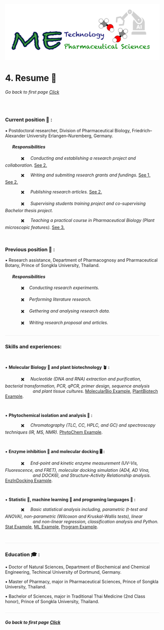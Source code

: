 ![](../images/cv-header.png)


# 4. Resume :memo:


###### Go back to first page [Click](/online_cv/README.md)

&nbsp;


### Current position 🚩 :


▪️ Postdoctoral researcher, Division of Pharmaceutical Biology, Friedrich–Alexander University Erlangen–Nuremberg, Germany.


#### &nbsp;&nbsp;&nbsp;&nbsp;&nbsp;&nbsp;  *Responsibilities*


&nbsp;&nbsp;&nbsp;&nbsp;&nbsp;&nbsp;&nbsp;&nbsp;&nbsp;&nbsp;&nbsp;&nbsp; ✖️ &nbsp;&nbsp;&nbsp; *Conducting and establishing a research project and collaboration.* [See 2.]()

&nbsp;&nbsp;&nbsp;&nbsp;&nbsp;&nbsp;&nbsp;&nbsp;&nbsp;&nbsp;&nbsp;&nbsp; ✖️ &nbsp;&nbsp;&nbsp; *Writing and submiting research grants and fundings.* [See 1,]() [See 2.]()

&nbsp;&nbsp;&nbsp;&nbsp;&nbsp;&nbsp;&nbsp;&nbsp;&nbsp;&nbsp;&nbsp;&nbsp; ✖️ &nbsp;&nbsp;&nbsp; *Publishing research articles.* [See 2.]()

&nbsp;&nbsp;&nbsp;&nbsp;&nbsp;&nbsp;&nbsp;&nbsp;&nbsp;&nbsp;&nbsp;&nbsp; ✖️ &nbsp;&nbsp;&nbsp; *Supervising students training project and co-supervising Bachelor thesis project.*

&nbsp;&nbsp;&nbsp;&nbsp;&nbsp;&nbsp;&nbsp;&nbsp;&nbsp;&nbsp;&nbsp;&nbsp; ✖️ &nbsp;&nbsp;&nbsp; *Teaching a practical course in Pharmaceutical Biology (Plant microscopic features).* [See 3.]()

&nbsp;


### Previous position 📂 :


▪️ Research assistance, Department of Pharmacognosy and Pharmaceutical Botany, Prince of Songkla University, Thailand.


#### &nbsp;&nbsp;&nbsp;&nbsp;&nbsp;&nbsp;  *Responsibilities*


&nbsp;&nbsp;&nbsp;&nbsp;&nbsp;&nbsp;&nbsp;&nbsp;&nbsp;&nbsp;&nbsp;&nbsp; ✖️ &nbsp;&nbsp;&nbsp;*Conducting research experiments.*

&nbsp;&nbsp;&nbsp;&nbsp;&nbsp;&nbsp;&nbsp;&nbsp;&nbsp;&nbsp;&nbsp;&nbsp; ✖️ &nbsp;&nbsp;&nbsp;*Performing literature research.*

&nbsp;&nbsp;&nbsp;&nbsp;&nbsp;&nbsp;&nbsp;&nbsp;&nbsp;&nbsp;&nbsp;&nbsp; ✖️ &nbsp;&nbsp;&nbsp;*Gethering and analysing research data.*

&nbsp;&nbsp;&nbsp;&nbsp;&nbsp;&nbsp;&nbsp;&nbsp;&nbsp;&nbsp;&nbsp;&nbsp; ✖️ &nbsp;&nbsp;&nbsp;*Writing research proposal and articles.*


![](../images/line04.png)

### Skills and experiences:

&nbsp;

▪️ **Molecular Biology 🧬 and plant biotechnology 🪴 :** 

&nbsp;&nbsp;&nbsp;&nbsp;&nbsp;&nbsp;&nbsp;&nbsp;&nbsp;&nbsp;&nbsp;&nbsp; ✖️ &nbsp;&nbsp;&nbsp; *Nucleotide (DNA and RNA) extraction and purification, bacterial transformation, PCR, qPCR, primer design, sequence analysis* 
&nbsp;&nbsp;&nbsp;&nbsp;&nbsp;&nbsp;&nbsp;&nbsp;&nbsp;&nbsp;&nbsp;&nbsp;&nbsp;&nbsp;&nbsp;&nbsp;&nbsp;&nbsp;&nbsp;&nbsp;&nbsp;&nbsp; *and plant tissue cultures.*  [MolecularBio Example](https://www.mdpi.com/2223-7747/11/3/321), [PlantBiotech Example](https://www.mdpi.com/2223-7747/10/8/1493).

&nbsp;

▪️ **Phytochemical isolation and analysis 🧪 :** 

&nbsp;&nbsp;&nbsp;&nbsp;&nbsp;&nbsp;&nbsp;&nbsp;&nbsp;&nbsp;&nbsp;&nbsp; ✖️ &nbsp;&nbsp;&nbsp; *Chromatography (TLC, CC, HPLC, and GC) and spectroscopy techniques (IR, MS, NMR).* [PhytoChem Example](https://www.thieme-connect.com/products/ejournals/html/10.1055/s-0039-3399899).

&nbsp;

▪️ **Enzyme inhibition 💊 and molecular docking 🖥️ :**

&nbsp;&nbsp;&nbsp;&nbsp;&nbsp;&nbsp;&nbsp;&nbsp;&nbsp;&nbsp;&nbsp;&nbsp; ✖️ &nbsp;&nbsp;&nbsp; *End-point and kinetic enzyme measurement (UV-Vis, Fluorescence, and FRET), molecular docking simulation (AD4, AD Vina,*
&nbsp;&nbsp;&nbsp;&nbsp;&nbsp;&nbsp;&nbsp;&nbsp;&nbsp;&nbsp;&nbsp;&nbsp;&nbsp;&nbsp;&nbsp;&nbsp;&nbsp;&nbsp;&nbsp;&nbsp;&nbsp;&nbsp; *and DOCK6), and Structure-Activity Relationship analysis.* [EnzInDocking Example](https://www.thieme-connect.com/products/ejournals/abstract/10.1055/a-1581-3707).

&nbsp;

▪️ **Statistic 🔢, machine learning 🤖 and programing languages 🐍 :**

&nbsp;&nbsp;&nbsp;&nbsp;&nbsp;&nbsp;&nbsp;&nbsp;&nbsp;&nbsp;&nbsp;&nbsp; ✖️ &nbsp;&nbsp;&nbsp; *Basic statistical analysis including, parametric (t-test and ANOVA), non-parametric (Wilcoxon and Kruskal-Wallis tests), linear* 
&nbsp;&nbsp;&nbsp;&nbsp;&nbsp;&nbsp;&nbsp;&nbsp;&nbsp;&nbsp;&nbsp;&nbsp;&nbsp;&nbsp;&nbsp;&nbsp;&nbsp;&nbsp;&nbsp;&nbsp;&nbsp;&nbsp; *and non-linear regression, classification analysis and Python.* [Stat Example](https://www.mdpi.com/2304-8158/13/1/55), [ML Example](https://zenodo.org/records/13378561), [Program Example](https://github.com/ThanetPi/pyTecanEx).

&nbsp;&nbsp;
![](../images/line04.png)

### Education 🎓 :

▪️ Doctor of Natural Sciences, Department of Biochemical and Chemical Engineering, Techincal University of Dortmund, Germany.


▪️ Master of Pharmacy, major in Pharmaceutical Sciences, Prince of Songkla University, Thailand.


▪️ Bachelor of Sciences, major in Traditional Thai Medicine (2nd Class honor), Prince of Songkla University, Thailand.


![](../images/line04.png)


##### Go back to first page [Click](/online_cv/README.md)
